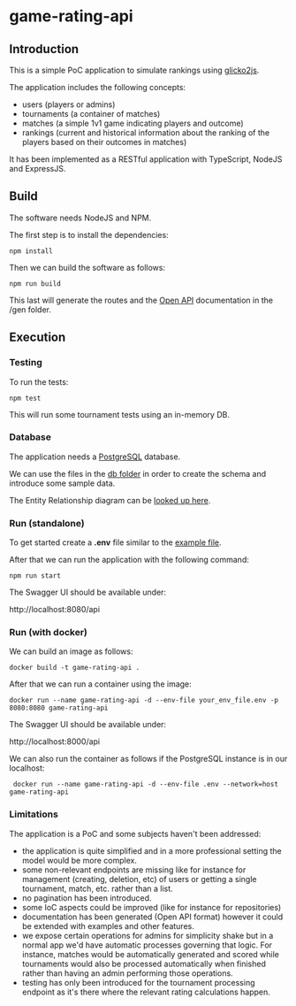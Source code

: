 # game-rating-api

## Introduction

This is a simple PoC application to simulate rankings using [glicko2js](https://github.com/mmai/glicko2js).

The application includes the following concepts:

* users (players or admins)
* tournaments (a container of matches)
* matches (a simple 1v1 game indicating players and outcome)
* rankings (current and historical information about the ranking of the players based on their outcomes in matches)

It has been implemented as a RESTful application with TypeScript, NodeJS and ExpressJS.

## Build

The software needs NodeJS and NPM.

The first step is to install the dependencies:

```
npm install
```

Then we can build the software as follows:

```
npm run build
```

This last will generate the routes and the [Open API](https://www.openapis.org/) documentation in the /gen folder.

## Execution

### Testing

To run the tests:

```
npm test
```

This will run some tournament tests using an in-memory DB.

### Database

The application needs a [PostgreSQL](https://www.postgresql.org/) database.

We can use the files in the [db folder](./db) in order to create the schema and introduce some sample data.

The Entity Relationship diagram can be [looked up here](./db/diagram.png).

### Run (standalone)

To get started create a <b>.env</b> file similar to the [example file](.example.env).

After that we can run the application with the following command:

```
npm run start
```

The Swagger UI should be available under:

http://localhost:8080/api

### Run (with docker)

We can build an image as follows:

```
docker build -t game-rating-api .
```

After that we can run a container using the image:

```
docker run --name game-rating-api -d --env-file your_env_file.env -p 8080:8080 game-rating-api    
```

The Swagger UI should be available under:

http://localhost:8000/api

We can also run the container as follows if the PostgreSQL instance is in our localhost:

```
 docker run --name game-rating-api -d --env-file .env --network=host game-rating-api 
 ```

### Limitations

The application is a PoC and some subjects haven't been addressed:

* the application is quite simplified and in a more professional setting the model would be more complex.
* some non-relevant endpoints are missing like for instance for management (creating, deletion, etc) of users or getting a single tournament, match, etc. rather than a list.
* no pagination has been introduced.
* some IoC aspects could be improved (like for instance for repositories)
* documentation has been generated (Open API format) however it could be extended with examples and other features. 
* we expose certain operations for admins for simplicity shake but in a normal app we'd have automatic processes governing that logic. For instance, matches would be automatically generated and scored while tournaments would also be processed automatically when finished rather than having an admin performing those operations. 
* testing has only been introduced for the tournament processing endpoint as it's there where the relevant rating calculations happen.
